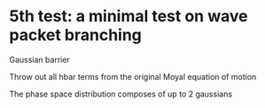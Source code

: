 # 5th test: a minimal test on wave packet branching
Gaussian barrier

Throw out all hbar terms from the original Moyal equation of motion

The phase space distribution composes of up to 2 gaussians
